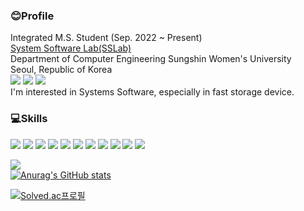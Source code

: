 ### 😊Profile
Integrated M.S. Student (Sep. 2022 ~ Present)<br>
[System Software Lab(SSLab)](https://sites.google.com/sungshin.ac.kr/ssl/home)<br>
Department of Computer Engineering Sungshin Women's University <br>
Seoul, Republic of Korea<br>
<a href="https://www.linkedin.com/in/seolryeong-an/" target="_blank"><img src="https://img.shields.io/badge/SeolryeongAn-%230A66C2?style=flat&logo=linkedin&logoColor=white"/></a>
<a href="https://sites.google.com/view/seolryeonan/" target="_blank"><img src="https://img.shields.io/badge/Profile-%234285F4?style=flat&logo=google&logoColor=white"/></a>
 <a href="mailto:220234009@sungshin.ac.kr"><img src="https://img.shields.io/badge/220234009@sungshin.ac.kr-%23EA4335?style=flat&logo=Gmail&logoColor=white"/></a><br>
I'm interested in Systems Software, especially in fast storage device.<br>

### 💻Skills
<a><img src="https://img.shields.io/badge/C-A8B9CC?style=flat&logo=c&logoColor=white"/></a>
<a><img src="https://img.shields.io/badge/C++-00599C?style=flat&logo=cplusplus&logoColor=white"/></a>
<a><img src="https://img.shields.io/badge/Python-3776AB?style=flat&logo=Python&logoColor=white"/></a>
<a><img src="https://img.shields.io/badge/Java-3776AB?style=flat&logo=Python&logoColor=white"/></a>
<a><img src="https://img.shields.io/badge/java-%23ED8B00.svg?style=flat&logo=openjdk&logoColor=white"/></a>
<a><img src="https://img.shields.io/badge/JavaScript-%23ED8B00.svg?style=flat&logo=JavaScript&logoColor=white"/></a>
<a><img src="https://img.shields.io/badge/Node.js-%23339933.svg?style=flat&logo=Node.js&logoColor=white"/></a>
<a><img src="https://img.shields.io/badge/PHP-%23777BB4.svg?style=flat&logo=PHP&logoColor=white"/></a>
<a><img src="https://img.shields.io/badge/MySQL-%234479A1.svg?style=flat&logo=MySQL&logoColor=white"/></a>
<a><img src="https://img.shields.io/badge/Linux-%23FCC624.svg?style=flat&logo=Linux&logoColor=white"/></a>
<a><img src="https://img.shields.io/badge/Docker-%232496ED.svg?style=flat&logo=Docker&logoColor=white"/></a>

<img src="https://github-readme-stats.vercel.app/api/top-langs/?username=seolryeong&layout=compact"><br>
[![Anurag's GitHub stats](https://github-readme-stats.vercel.app/api?username=seolryeong&count_private=true)](https://github.com/anuraghazra/github-readme-stats)

[![Solved.ac프로필](http://mazassumnida.wtf/api/v2/generate_badge?boj=asr0904)](https://solved.ac/asr0904)
<!--
**seolryeong/seolryeong** is a ✨ _special_ ✨ repository because its `README.md` (this file) appears on your GitHub profile.

Here are some ideas to get you started:

- 🔭 I’m currently working on ...
- 🌱 I’m currently learning ...
- 👯 I’m looking to collaborate on ...
- 🤔 I’m looking for help with ...
- 💬 Ask me about ...
- 📫 How to reach me: ...
- 😄 Pronouns: ...
- ⚡ Fun fact: ...
-->

